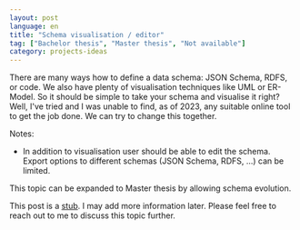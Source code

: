 ```yaml
---
layout: post
language: en
title: "Schema visualisation / editor"
tag: ["Bachelor thesis", "Master thesis", "Not available"]
category: projects-ideas
---
```

There are many ways how to define a data schema: JSON Schema, RDFS, or code.
We also have plenty of visualisation techniques like UML or ER-Model.
So it should be simple to take your schema and visualise it right?
Well, I've tried and I was unable to find, as of 2023, any suitable online tool to get the job done.
We can try to change this together.

<!-- more -->

Notes:
- In addition to visualisation user should be able to edit the schema. <br/>
  Export options to different schemas (JSON Schema, RDFS, ...) can be limited.

This topic can be expanded to Master thesis by allowing schema evolution.

This post is a [stub](https://simple.wikipedia.org/wiki/Wikipedia:Stub).
I may add more information later.
Please feel free to reach out to me to discuss this topic further.
